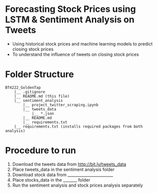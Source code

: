 # Forecasting Stock Prices using LSTM & Sentiment Analysis on Tweets 
- Using historical stock prices and machine learning models to predict closing stock prices
- To understand the influence of tweets on closing stock prices  

# Folder Structure
```
BT4222_GoldenTap
    |__ .gitignore
    |__ README.md (this file)
    |__ sentiment_analysis
        |__ project_twitter_scraping.ipynb
        |__ tweets_data
            |__ *.json
        |__ README.md
        |__ requirements.txt
    |__ requirements.txt (installs required packages from both analysis)
```

# Procedure to run
1. Download the tweets data from http://bit.ly/tweets_data
2. Place tweets_data in the sentiment analysis folder
3. Download stock data from _______________________
4. Place stocks_data in the _______ folder
5. Run the sentiment analysis and stock prices analysis separately